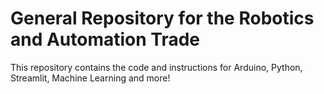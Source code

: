 # General Repository for the Robotics and Automation Trade
This repository contains the code and instructions for Arduino, Python, Streamlit, Machine Learning and more!
